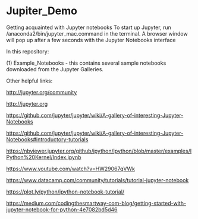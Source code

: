 # Jupiter_Demo

Getting acquainted with Jupyter notebooks
To start up Jupyter, run /anaconda2/bin/jupyter_mac.command in the terminal. 
A browser window will pop up after a few seconds with the Jupyter Notebooks interface

In this repository:

(1) Example_Notebooks - this contains several sample notebooks
 downloaded from the Jupyter Galleries.

Other helpful links:

http://jupyter.org/community

http://jupyter.org

https://github.com/jupyter/jupyter/wiki/A-gallery-of-interesting-Jupyter-Notebooks

https://github.com/jupyter/jupyter/wiki/A-gallery-of-interesting-Jupyter-Notebooks#introductory-tutorials

https://nbviewer.jupyter.org/github/ipython/ipython/blob/master/examples/IPython%20Kernel/Index.ipynb

https://www.youtube.com/watch?v=HW29067qVWk

https://www.datacamp.com/community/tutorials/tutorial-jupyter-notebook

https://plot.ly/python/ipython-notebook-tutorial/

https://medium.com/codingthesmartway-com-blog/getting-started-with-jupyter-notebook-for-python-4e7082bd5d46
